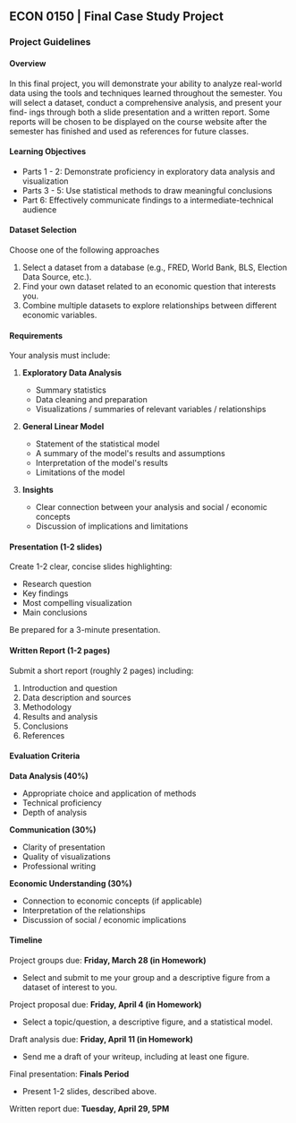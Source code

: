 ## ECON 0150 | Final Case Study Project

### Project Guidelines

#### Overview

In this final project, you will demonstrate your ability to analyze real-world data using the tools and techniques learned throughout the semester. You will select a dataset, conduct a comprehensive analysis, and present your find- ings through both a slide presentation and a written report. Some reports will be chosen to be displayed on the course website after the semester has finished and used as references for future classes.

#### Learning Objectives

- Parts 1 - 2: Demonstrate proficiency in exploratory data analysis and visualization
- Parts 3 - 5: Use statistical methods to draw meaningful conclusions
- Part 6: Effectively communicate findings to a intermediate-technical audience

#### Dataset Selection

Choose one of the following approaches

1. Select a dataset from a database (e.g., FRED, World Bank, BLS, Election Data Source, etc.).
2. Find your own dataset related to an economic question that interests you.
3. Combine multiple datasets to explore relationships between different economic variables.

#### Requirements

Your analysis must include:

1. **Exploratory Data Analysis**
   - Summary statistics
   - Data cleaning and preparation
   - Visualizations / summaries of relevant variables / relationships

2. **General Linear Model**
   - Statement of the statistical model
   - A summary of the model's results and assumptions
   - Interpretation of the model's results
   - Limitations of the model

3. **Insights** 
   - Clear connection between your analysis and social / economic concepts
   - Discussion of implications and limitations 

#### Presentation (1-2 slides)

Create 1-2 clear, concise slides highlighting:

- Research question
- Key findings
- Most compelling visualization
- Main conclusions

Be prepared for a 3-minute presentation.

#### Written Report (1-2 pages)

Submit a short report (roughly 2 pages) including:

1. Introduction and question
2. Data description and sources 
3. Methodology
4. Results and analysis
5. Conclusions
6. References

#### Evaluation Criteria

**Data Analysis (40%)**

- Appropriate choice and application of methods
- Technical proficiency
- Depth of analysis

**Communication (30%)**

- Clarity of presentation 
- Quality of visualizations 
- Professional writing

**Economic Understanding (30%)**

- Connection to economic concepts (if applicable)
- Interpretation of the relationships 
- Discussion of social / economic implications

#### Timeline

Project groups due: **Friday, March 28 (in Homework)** 

- Select and submit to me your group and a descriptive figure from a dataset of interest to you.

Project proposal due: **Friday, April 4 (in Homework)**

- Select a topic/question, a descriptive figure, and a statistical model.

Draft analysis due: **Friday, April 11 (in Homework)** 

- Send me a draft of your writeup, including at least one figure.

Final presentation: **Finals Period** 

- Present 1-2 slides, described above.

Written report due: **Tuesday, April 29, 5PM**